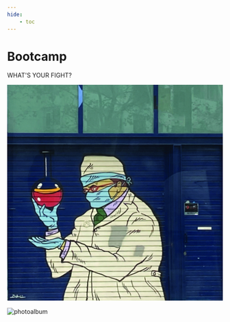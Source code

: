 ```yaml
---
hide:
    - toc
---
```


# **Bootcamp**

WHAT'S YOUR FIGHT?

![biobio](../images/biobio.jpeg)

![photoalbum](https://photos.app.goo.gl/WVAJayWgEZaUc3rT6)
